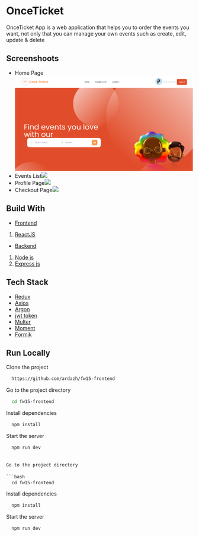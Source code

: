 
# OnceTicket

OnceTicket App is a web application that helps you to order the events you want, not only that you can manage your own events such as create, edit, update & delete


## Screenshoots
- Home Page<img src="src/assets/img/ardanaz-frontend.netlify.app_.png"/>
- Events List<img src="src/assets/img/ardanaz-frontend.netlify.app_events.png"/>
- Profile Page<img src="src/assets/img/ardanaz-frontend.netlify.app_profile.png"/>
- Checkout Page<img src="src/assets/img/ardanaz-frontend.netlify.app_checkout.png"/>
## Build With
- [Frontend]()
1. [ReactJS](https://reactnative.dev/)

- [Backend]()
1. [Node js](https://nodejs.org/en/)
2. [Express js](https://expressjs.com/en/starter/installing.html)
## Tech Stack
- [Redux](https://redux.js.org/)
- [Axios](https://axios-http.com/docs/intro)
- [Argon](https://www.npmjs.com/package/argon2)
- [jwt token](https://www.npmjs.com/package/jsonwebtoken)
- [Multer](https://www.npmjs.com/package/multer)
- [Moment](https://momentjs.com/)
- [Formik](https://formik.org/)
## Run Locally
Clone the project

```bash
  https://github.com/ardazh/fw15-frontend
```

Go to the project directory

```bash
  cd fw15-frontend
```

Install dependencies

```bash
  npm install
```

Start the server

```bash
  npm run dev
```
```

Go to the project directory

```bash
  cd fw15-frontend
```

Install dependencies

```bash
  npm install
```

Start the server

```bash
  npm run dev
```
